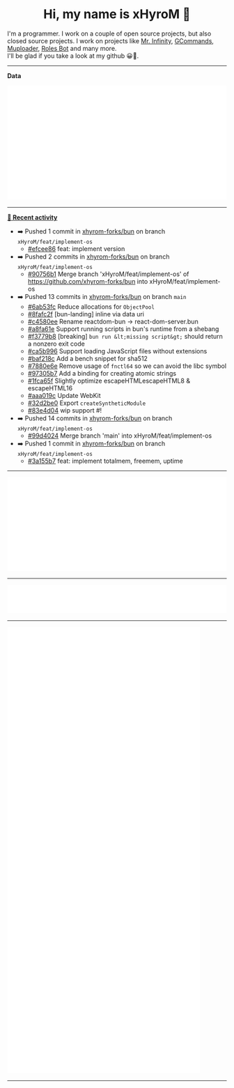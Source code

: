 <p align="center">
    <!-- <img src="https://avatars.githubusercontent.com/u/56601352" width="192" alt="hyro's pfp" /> -->
    <h1 align="center">Hi, my name is xHyroM 👋</h1>
</p>

I'm a programmer. I work on a couple of open source projects, but also closed source projects. I work on projects like [Mr. Infinity](https://discord.com/oauth2/authorize?client_id=720321585625694239&scope=bot%20applications.commands&permissions=8&redirect_uri=https://blobs.gq/imanager&prompt=consent&response_type=code), [GCommands](https://github.com/Garlic-Team/GCommands), [Muploader](https://github.com/xHyroM/Muploader), [Roles Bot](https://github.com/xHyroM/roles-bot) and many more.  
I'll be glad if you take a look at my github 😀👀.

___
**Data**

<img src="https://github.com/xHyroM/xHyroM/blob/master/.cache/base.svg">

___

**[📰 Recent activity](https://github.com/xHyroM)**
* ➡️ Pushed 1 commit in [xhyrom-forks/bun](https://github.com/xhyrom-forks/bun) on branch `xHyroM/feat/implement-os`
  * [#efcee86](https://github.com/xhyrom-forks/bun/commit/efcee86) feat: implement version
* ➡️ Pushed 2 commits in [xhyrom-forks/bun](https://github.com/xhyrom-forks/bun) on branch `xHyroM/feat/implement-os`
  * [#90756b1](https://github.com/xhyrom-forks/bun/commit/90756b1) Merge branch &#39;xHyroM/feat/implement-os&#39; of https://github.com/xhyrom-forks/bun into xHyroM/feat/implement-os
* ➡️ Pushed 13 commits in [xhyrom-forks/bun](https://github.com/xhyrom-forks/bun) on branch `main`
  * [#6ab53fc](https://github.com/xhyrom-forks/bun/commit/6ab53fc) Reduce allocations for `ObjectPool`
  * [#8fafc2f](https://github.com/xhyrom-forks/bun/commit/8fafc2f) [bun-landing] inline via data uri
  * [#c4580ee](https://github.com/xhyrom-forks/bun/commit/c4580ee) Rename reactdom-bun -&gt; react-dom-server.bun
  * [#a8fa61e](https://github.com/xhyrom-forks/bun/commit/a8fa61e) Support running scripts in bun&#39;s runtime from a shebang
  * [#f3779b8](https://github.com/xhyrom-forks/bun/commit/f3779b8) [breaking] `bun run &lt;missing script&gt;` should return a nonzero exit code
  * [#ca5b996](https://github.com/xhyrom-forks/bun/commit/ca5b996) Support loading JavaScript files without extensions
  * [#baf218c](https://github.com/xhyrom-forks/bun/commit/baf218c) Add a bench snippet for sha512
  * [#7880e6e](https://github.com/xhyrom-forks/bun/commit/7880e6e) Remove usage of `fnctl64` so we can avoid the libc symbol
  * [#97305b7](https://github.com/xhyrom-forks/bun/commit/97305b7) Add a binding for creating atomic strings
  * [#1fca65f](https://github.com/xhyrom-forks/bun/commit/1fca65f) Slightly optimize escapeHTMLescapeHTML8 &amp; escapeHTML16
  * [#aaa019c](https://github.com/xhyrom-forks/bun/commit/aaa019c) Update WebKit
  * [#32d2be0](https://github.com/xhyrom-forks/bun/commit/32d2be0) Export `createSyntheticModule`
  * [#83e4d04](https://github.com/xhyrom-forks/bun/commit/83e4d04) wip support #!
* ➡️ Pushed 14 commits in [xhyrom-forks/bun](https://github.com/xhyrom-forks/bun) on branch `xHyroM/feat/implement-os`
  * [#99d4024](https://github.com/xhyrom-forks/bun/commit/99d4024) Merge branch &#39;main&#39; into xHyroM/feat/implement-os
* ➡️ Pushed 1 commit in [xhyrom-forks/bun](https://github.com/xhyrom-forks/bun) on branch `xHyroM/feat/implement-os`
  * [#3a155b7](https://github.com/xhyrom-forks/bun/commit/3a155b7) feat: implement totalmem, freemem, uptime


___

<img src="https://github.com/xHyroM/xHyroM/blob/master/.cache/isocalendar.svg">

___

<img src="https://github.com/xHyroM/xHyroM/blob/master/.cache/languages.svg">

___

<img src="https://github.com/xHyroM/xHyroM/blob/master/.cache/achievements.svg">

___
